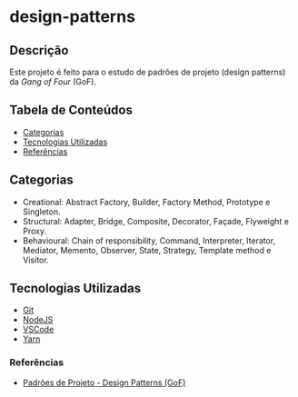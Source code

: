 # design-patterns

## Descrição

Este projeto é feito para o estudo de padrões de projeto (design patterns) da _Gang of Four_ (GoF).

## Tabela de Conteúdos

- [Categorias](#categorias)
- [Tecnologias Utilizadas](#tecnologias-utilizadas)
- [Referências](#referencias)

## Categorias

- Creational: Abstract Factory, Builder, Factory Method, Prototype e Singleton.
- Structural: Adapter, Bridge, Composite, Decorator, Façade, Flyweight e Proxy.
- Behavioural: Chain of responsibility, Command, Interpreter, Iterator, Mediator, Memento, Observer, State, Strategy, Template method e Visitor.

## Tecnologias Utilizadas

- [Git](https://git-scm.com)
- [NodeJS](https://nodejs.org/en)
- [VSCode](https://code.visualstudio.com/)
- [Yarn](https://yarnpkg.com/)

### Referências

- [Padrões de Projeto - Design Patterns (GoF)](https://www.youtube.com/playlist?list=PLbIBj8vQhvm0VY5YrMrafWaQY2EnJ3j8H)
